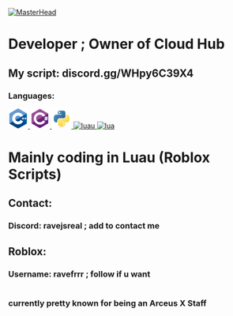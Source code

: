 [![MasterHead](https://i.imgur.com/F7cbiEn.png)](discord.gg/WHpy6C39X4)
<h1 align="left">Developer ; Owner of Cloud Hub</h1>
<h2 align="left">My script: discord.gg/WHpy6C39X4</h2>
<h3 align="left">Languages:</h3>
<p align="left"> 
<a href="https://www.w3schools.com/cpp/" target="_blank" rel="noreferrer"> <img src="https://raw.githubusercontent.com/devicons/devicon/master/icons/cplusplus/cplusplus-original.svg" alt="cplusplus" width="40" height="40"/>
</a> <a href="https://www.w3schools.com/cs/" target="_blank" rel="noreferrer"> <img src="https://raw.githubusercontent.com/devicons/devicon/master/icons/csharp/csharp-original.svg" alt="csharp" width="40" height="40"/> 
</a> <a href="https://www.python.org" target="_blank" rel="noreferrer"> <img src="https://raw.githubusercontent.com/devicons/devicon/master/icons/python/python-original.svg" alt="python" width="40" height="40"/> </a>
</a> <a href="https://luau-lang.org/" target="_blank" rel="noreferrer"> <img src="https://luau-lang.org/assets/images/luau-88.png" alt="luau" width="40" height="40"/> </a>
</a> <a href="https://www.lua.org/" target="_blank" rel="noreferrer"> <img src="https://www.lua.org/images/luaa.gif" alt="lua" width="40" height="40"/> </a></p>
<h1 align="left">Mainly coding in Luau (Roblox Scripts)</h1>
<h2 align="left">Contact:</h2>
<h3 align="left">Discord: ravejsreal ; add to contact me</h3>
<h2 align="left">Roblox:</h2>
<h3 align="left">Username: ravefrrr ; follow if u want</h3>
<h1 align="left"></h1>
<h3 align="left">currently pretty known for being an Arceus X Staff</h3>
